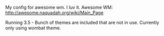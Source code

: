 My config for awesome wm. I luv it. 
Awesome WM: http://awesome.naquadah.org/wiki/Main_Page

Running 3.5 - Bunch of themes are included that are not in use. Currently only using wombat theme. 
